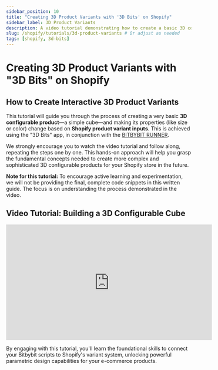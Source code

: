 ```yaml
---
sidebar_position: 10
title: "Creating 3D Product Variants with '3D Bits' on Shopify"
sidebar_label: 3D Product Variants
description: A video tutorial demonstrating how to create a basic 3D configurable product (a cube) on Shopify that responds to product variant inputs using the "3D Bits" app.
slug: /shopify/tutorials/3d-product-variants # Or adjust as needed
tags: [shopify, 3d-bits]
---
```


# Creating 3D Product Variants with "3D Bits" on Shopify

## How to Create Interactive 3D Product Variants

This tutorial will guide you through the process of creating a very basic **3D configurable product**—a simple cube—and making its properties (like size or color) change based on **Shopify product variant inputs**. This is achieved using the "3D Bits" app, in conjunction with the [BITBYBIT RUNNER](/learn/3d-bits/theme-app-extensions/bitbybit-runner).

We strongly encourage you to watch the video tutorial and follow along, repeating the steps one by one. This hands-on approach will help you grasp the fundamental concepts needed to create more complex and sophisticated 3D configurable products for your Shopify store in the future.

**Note for this tutorial:** To encourage active learning and experimentation, we will not be providing the final, complete code snippets in this written guide. The focus is on understanding the process demonstrated in the video.

## Video Tutorial: Building a 3D Configurable Cube

<div class="responsive-video-container">
  <iframe 
    width="560" 
    height="315" 
    src="https://www.youtube.com/embed/kP8_38k8fg8?si=83S5Qvcby15TAQkd" 
    title="Creating 3D Product Variants on Shopify with 3D Bits App Tutorial" 
    frameborder="0" 
    allow="accelerometer; autoplay; clipboard-write; encrypted-media; gyroscope; picture-in-picture; web-share" 
    allowfullscreen>
  </iframe>
</div>

By engaging with this tutorial, you'll learn the foundational skills to connect your Bitbybit scripts to Shopify's variant system, unlocking powerful parametric design capabilities for your e-commerce products.